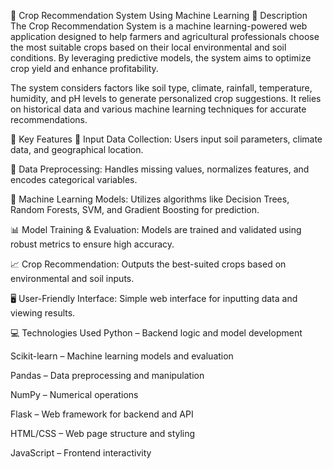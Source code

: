 🌾 Crop Recommendation System Using Machine Learning
📝 Description
The Crop Recommendation System is a machine learning-powered web application designed to help farmers and agricultural professionals choose the most suitable crops based on their local environmental and soil conditions. By leveraging predictive models, the system aims to optimize crop yield and enhance profitability.

The system considers factors like soil type, climate, rainfall, temperature, humidity, and pH levels to generate personalized crop suggestions. It relies on historical data and various machine learning techniques for accurate recommendations.

🔑 Key Features
🌱 Input Data Collection: Users input soil parameters, climate data, and geographical location.

🧹 Data Preprocessing: Handles missing values, normalizes features, and encodes categorical variables.

🧠 Machine Learning Models: Utilizes algorithms like Decision Trees, Random Forests, SVM, and Gradient Boosting for prediction.

📊 Model Training & Evaluation: Models are trained and validated using robust metrics to ensure high accuracy.

📈 Crop Recommendation: Outputs the best-suited crops based on environmental and soil inputs.

🖥️ User-Friendly Interface: Simple web interface for inputting data and viewing results.

💻 Technologies Used
Python – Backend logic and model development

Scikit-learn – Machine learning models and evaluation

Pandas – Data preprocessing and manipulation

NumPy – Numerical operations

Flask – Web framework for backend and API

HTML/CSS – Web page structure and styling

JavaScript – Frontend interactivity
